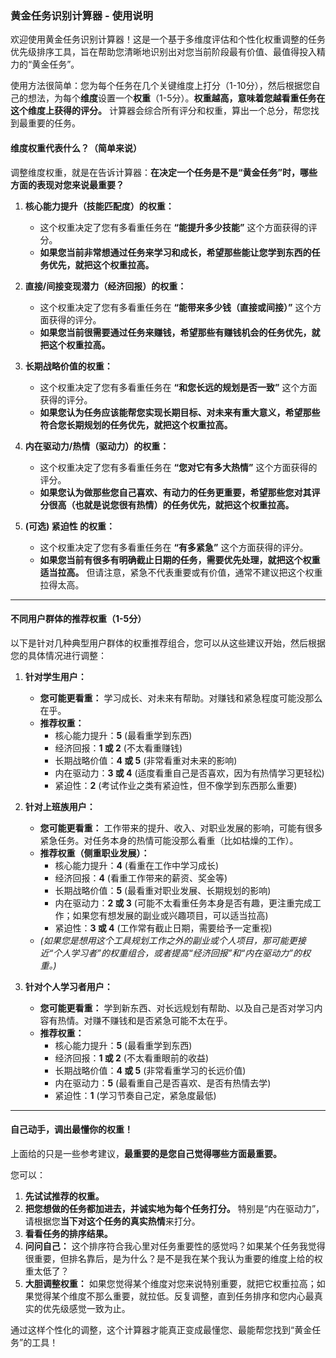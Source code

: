 ### **黄金任务识别计算器 - 使用说明**

欢迎使用黄金任务识别计算器！这是一个基于多维度评估和个性化权重调整的任务优先级排序工具，旨在帮助您清晰地识别出对您当前阶段最有价值、最值得投入精力的“黄金任务”。

使用方法很简单：您为每个任务在几个关键维度上打分（1-10分），然后根据您自己的想法，为每个**维度**设置一个**权重**（1-5分）。**权重越高，意味着您越看重任务在这个维度上获得的评分。** 计算器会综合所有评分和权重，算出一个总分，帮您找到最重要的任务。

#### **维度权重代表什么？（简单来说）**

调整维度权重，就是在告诉计算器：**在决定一个任务是不是“黄金任务”时，哪些方面的表现对您来说最重要？**

1.  **核心能力提升（技能匹配度）的权重：**
    *   这个权重决定了您有多看重任务在 **“能提升多少技能”** 这个方面获得的评分。
    *   **如果您当前非常想通过任务来学习和成长，希望那些能让您学到东西的任务优先，就把这个权重拉高。**

2.  **直接/间接变现潜力（经济回报）的权重：**
    *   这个权重决定了您有多看重任务在 **“能带来多少钱（直接或间接）”** 这个方面获得的评分。
    *   **如果您当前很需要通过任务来赚钱，希望那些有赚钱机会的任务优先，就把这个权重拉高。**

3.  **长期战略价值的权重：**
    *   这个权重决定了您有多看重任务在 **“和您长远的规划是否一致”** 这个方面获得的评分。
    *   **如果您认为任务应该能帮您实现长期目标、对未来有重大意义，希望那些符合您长期规划的任务优先，就把这个权重拉高。**

4.  **内在驱动力/热情（驱动力）的权重：**
    *   这个权重决定了您有多看重任务在 **“您对它有多大热情”** 这个方面获得的评分。
    *   **如果您认为做那些您自己喜欢、有动力的任务更重要，希望那些您对其评分很高（也就是说您很有热情）的任务优先，就把这个权重拉高。**

5.  **(可选) 紧迫性 的权重：**
    *   这个权重决定了您有多看重任务在 **“有多紧急”** 这个方面获得的评分。
    *   **如果您当前有很多有明确截止日期的任务，需要优先处理，就把这个权重适当拉高。** 但请注意，紧急不代表重要或有价值，通常不建议把这个权重拉得太高。

---

#### **不同用户群体的推荐权重（1-5分）**

以下是针对几种典型用户群体的权重推荐组合，您可以从这些建议开始，然后根据您的具体情况进行调整：

1.  **针对学生用户：**
    *   **您可能更看重：** 学习成长、对未来有帮助。对赚钱和紧急程度可能没那么在乎。
    *   **推荐权重：**
        *   核心能力提升：**5** (最看重学到东西)
        *   经济回报：**1 或 2** (不太看重赚钱)
        *   长期战略价值：**4 或 5** (非常看重对未来的影响)
        *   内在驱动力：**3 或 4** (适度看重自己是否喜欢，因为有热情学习更轻松)
        *   紧迫性：**2** (考试作业之类有紧迫性，但不像学到东西那么重要)

2.  **针对上班族用户：**
    *   **您可能更看重：** 工作带来的提升、收入、对职业发展的影响，可能有很多紧急任务。对任务本身的热情可能没那么看重（比如枯燥的工作）。
    *   **推荐权重（侧重职业发展）：**
        *   核心能力提升：**4** (看重在工作中学习成长)
        *   经济回报：**4** (看重工作带来的薪资、奖金等)
        *   长期战略价值：**5** (最看重对职业发展、长期规划的影响)
        *   内在驱动力：**2 或 3** (可能不太看重任务本身是否有趣，更注重完成工作；如果您有想发展的副业或兴趣项目，可以适当拉高)
        *   紧迫性：**3 或 4** (工作常有截止日期，需要给予一定重视)
    *   *(如果您是想用这个工具规划工作之外的副业或个人项目，那可能更接近“个人学习者”的权重组合，或者提高“经济回报”和“内在驱动力”的权重。)*

3.  **针对个人学习者用户：**
    *   **您可能更看重：** 学到新东西、对长远规划有帮助、以及自己是否对学习内容有热情。对赚不赚钱和是否紧急可能不太在乎。
    *   **推荐权重：**
        *   核心能力提升：**5** (最看重学到东西)
        *   经济回报：**1 或 2** (不太看重眼前的收益)
        *   长期战略价值：**4 或 5** (非常看重学习的长远价值)
        *   内在驱动力：**5** (最看重自己是否喜欢、是否有热情去学)
        *   紧迫性：**1** (学习节奏自己定，紧急度最低)

---

#### **自己动手，调出最懂你的权重！**

上面给的只是一些参考建议，**最重要的是您自己觉得哪些方面最重要。**

您可以：

1.  **先试试推荐的权重。**
2.  **把您想做的任务都加进去，并诚实地为每个任务打分。** 特别是“内在驱动力”，请根据您**当下对这个任务的真实热情**来打分。
3.  **看看任务的排序结果。**
4.  **问问自己：** 这个排序符合我心里对任务重要性的感觉吗？如果某个任务我觉得很重要，但排名靠后，是为什么？是不是我在某个我认为重要的维度上给的权重太低了？
5.  **大胆调整权重：** 如果您觉得某个维度对您来说特别重要，就把它权重拉高；如果觉得某个维度不那么重要，就拉低。反复调整，直到任务排序和您内心最真实的优先级感觉一致为止。

通过这样个性化的调整，这个计算器才能真正变成最懂您、最能帮您找到“黄金任务”的工具！